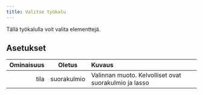 ```yaml
---
title: Valitse työkalu
---
```


Tällä työkalulla voit valita elementtejä.

## Asetukset

| Ominaisuus |    Oletus   | Kuvaus                                                                |
| ---------: | :---------: | :-------------------------------------------------------------------- |
|       tila | suorakulmio | Valinnan muoto. Kelvolliset ovat suorakulmio ja lasso |

